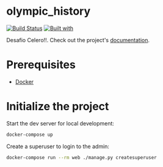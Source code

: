 # olympic_history

[![Build Status](https://travis-ci.org/Dan-source/olympic_history.svg?branch=master)](https://travis-ci.org/Dan-source/olympic_history)
[![Built with](https://img.shields.io/badge/Built_with-Cookiecutter_Django_Rest-F7B633.svg)](https://github.com/agconti/cookiecutter-django-rest)

Desafio Celero!!. Check out the project's [documentation](http://Dan-source.github.io/olympic_history/).

# Prerequisites

- [Docker](https://docs.docker.com/docker-for-mac/install/)

# Initialize the project

Start the dev server for local development:

```bash
docker-compose up
```

Create a superuser to login to the admin:

```bash
docker-compose run --rm web ./manage.py createsuperuser
```

